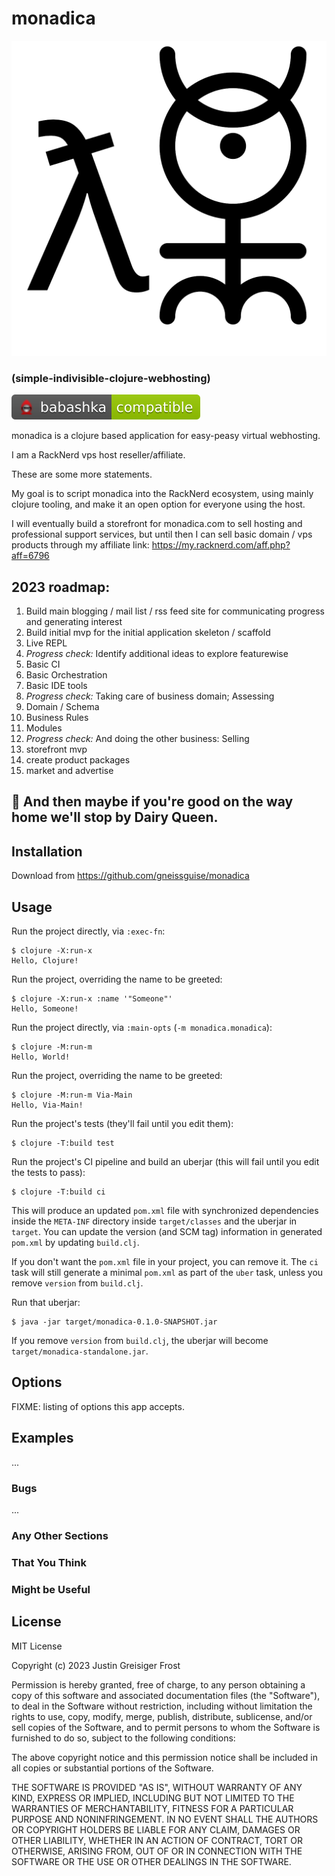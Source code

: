 # monadica

![monadica logo](resources/monadica.png "monadica")

### (simple-indivisible-clojure-webhosting)
[![bb compatible](https://raw.githubusercontent.com/babashka/babashka/master/logo/badge.svg)](https://babashka.org)

monadica is a clojure based application for easy-peasy virtual webhosting.


I am a RackNerd vps host reseller/affiliate.   

These are some more statements.

My goal is to script monadica into the RackNerd ecosystem, using mainly clojure tooling, and make it an open option for everyone using the host.

I will eventually build a storefront for monadica.com to sell hosting and professional support services, but until then I can sell basic domain / vps products through my affiliate link: https://my.racknerd.com/aff.php?aff=6796

## 2023 roadmap:
1. Build main blogging / mail list / rss feed site for communicating progress and generating interest
2. Build initial mvp for the initial application skeleton / scaffold
3. Live REPL
4. *Progress check:* Identify additional ideas to explore featurewise
5. Basic CI 
6. Basic Orchestration
7. Basic IDE tools
8. *Progress check:* Taking care of business domain; Assessing
9. Domain / Schema
10. Business Rules
11. Modules
12. *Progress check:* And doing the other business: Selling
13. storefront mvp
14. create product packages
15. market and advertise

## :icecream: And then maybe if you're good on the way home we'll stop by Dairy Queen.



## Installation

Download from https://github.com/gneissguise/monadica

## Usage

Run the project directly, via `:exec-fn`:

    $ clojure -X:run-x
    Hello, Clojure!

Run the project, overriding the name to be greeted:

    $ clojure -X:run-x :name '"Someone"'
    Hello, Someone!

Run the project directly, via `:main-opts` (`-m monadica.monadica`):

    $ clojure -M:run-m
    Hello, World!

Run the project, overriding the name to be greeted:

    $ clojure -M:run-m Via-Main
    Hello, Via-Main!

Run the project's tests (they'll fail until you edit them):

    $ clojure -T:build test

Run the project's CI pipeline and build an uberjar (this will fail until you edit the tests to pass):

    $ clojure -T:build ci

This will produce an updated `pom.xml` file with synchronized dependencies inside the `META-INF`
directory inside `target/classes` and the uberjar in `target`. You can update the version (and SCM tag)
information in generated `pom.xml` by updating `build.clj`.

If you don't want the `pom.xml` file in your project, you can remove it. The `ci` task will
still generate a minimal `pom.xml` as part of the `uber` task, unless you remove `version`
from `build.clj`.

Run that uberjar:

    $ java -jar target/monadica-0.1.0-SNAPSHOT.jar

If you remove `version` from `build.clj`, the uberjar will become `target/monadica-standalone.jar`.

## Options

FIXME: listing of options this app accepts.

## Examples

...

### Bugs

...

### Any Other Sections
### That You Think
### Might be Useful

## License
MIT License

Copyright (c) 2023 Justin Greisiger Frost

Permission is hereby granted, free of charge, to any person obtaining a copy
of this software and associated documentation files (the "Software"), to deal
in the Software without restriction, including without limitation the rights
to use, copy, modify, merge, publish, distribute, sublicense, and/or sell
copies of the Software, and to permit persons to whom the Software is
furnished to do so, subject to the following conditions:

The above copyright notice and this permission notice shall be included in all
copies or substantial portions of the Software.

THE SOFTWARE IS PROVIDED "AS IS", WITHOUT WARRANTY OF ANY KIND, EXPRESS OR
IMPLIED, INCLUDING BUT NOT LIMITED TO THE WARRANTIES OF MERCHANTABILITY,
FITNESS FOR A PARTICULAR PURPOSE AND NONINFRINGEMENT. IN NO EVENT SHALL THE
AUTHORS OR COPYRIGHT HOLDERS BE LIABLE FOR ANY CLAIM, DAMAGES OR OTHER
LIABILITY, WHETHER IN AN ACTION OF CONTRACT, TORT OR OTHERWISE, ARISING FROM,
OUT OF OR IN CONNECTION WITH THE SOFTWARE OR THE USE OR OTHER DEALINGS IN THE
SOFTWARE.
